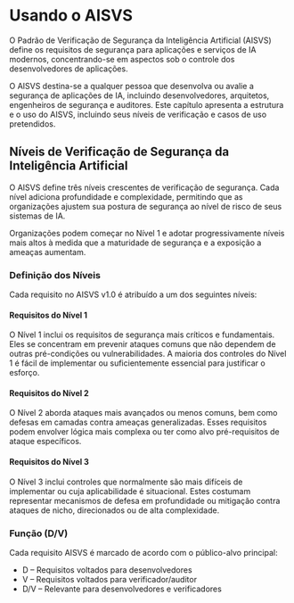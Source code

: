 # Usando o AISVS

O Padrão de Verificação de Segurança da Inteligência Artificial (AISVS) define os requisitos de segurança para aplicações e serviços de IA modernos, concentrando-se em aspectos sob o controle dos desenvolvedores de aplicações.

O AISVS destina-se a qualquer pessoa que desenvolva ou avalie a segurança de aplicações de IA, incluindo desenvolvedores, arquitetos, engenheiros de segurança e auditores. Este capítulo apresenta a estrutura e o uso do AISVS, incluindo seus níveis de verificação e casos de uso pretendidos.

## Níveis de Verificação de Segurança da Inteligência Artificial

O AISVS define três níveis crescentes de verificação de segurança. Cada nível adiciona profundidade e complexidade, permitindo que as organizações ajustem sua postura de segurança ao nível de risco de seus sistemas de IA.

Organizações podem começar no Nível 1 e adotar progressivamente níveis mais altos à medida que a maturidade de segurança e a exposição a ameaças aumentam.

### Definição dos Níveis

Cada requisito no AISVS v1.0 é atribuído a um dos seguintes níveis:

#### Requisitos do Nível 1

O Nível 1 inclui os requisitos de segurança mais críticos e fundamentais. Eles se concentram em prevenir ataques comuns que não dependem de outras pré-condições ou vulnerabilidades. A maioria dos controles do Nível 1 é fácil de implementar ou suficientemente essencial para justificar o esforço.

#### Requisitos do Nível 2

O Nível 2 aborda ataques mais avançados ou menos comuns, bem como defesas em camadas contra ameaças generalizadas. Esses requisitos podem envolver lógica mais complexa ou ter como alvo pré-requisitos de ataque específicos.

#### Requisitos do Nível 3

O Nível 3 inclui controles que normalmente são mais difíceis de implementar ou cuja aplicabilidade é situacional. Estes costumam representar mecanismos de defesa em profundidade ou mitigação contra ataques de nicho, direcionados ou de alta complexidade.

### Função (D/V)

Cada requisito AISVS é marcado de acordo com o público-alvo principal:

* D – Requisitos voltados para desenvolvedores
* V – Requisitos voltados para verificador/auditor
* D/V – Relevante para desenvolvedores e verificadores

